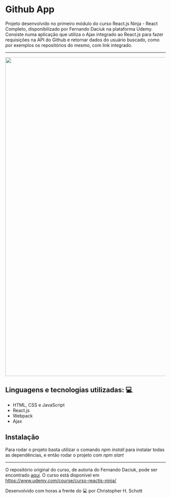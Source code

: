# Github App

Projeto desenvolvido no primeiro módulo do curso React.js Ninja - React Completo, disponibilizado por Fernando Daciuk na plataforma Udemy. Consiste numa aplicação que utiliza o Ajax integrado ao React.js para fazer requisições na API do Github e retornar dados do usuário buscado, como por exemplos os repositórios do mesmo, com link integrado.

<hr>
<p align="center">
  <img width="1000px" src="https://github.com/ChristopherHauschild/GitHubApp-React.js/blob/master/GithubApp.gif?raw=true" />
</p>

## Linguagens e tecnologias utilizadas: :computer:

<ul>
  <li>HTML, CSS e JavaScript</li>
  <li>React.js</li>
  <li>Webpack</li>
  <li>Ajax</li>
</ul>

## Instalação

Para rodar o projeto basta utilizar o comando <i>npm install</i> para instalar todas as dependências, e então rodar o projeto com <i>npm start</i>

<hr>

O repositório original do curso, de autoria do Fernando Daciuk, pode ser encontrado <a href="https://github.com/da2k/curso-reactjs-ninja">aqui</a>. O curso está disponível em https://www.udemy.com/course/curso-reactjs-ninja/

Desenvolvido com horas a frente do :computer: por Christopher H. Schott
